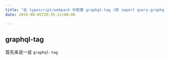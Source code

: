 ```yaml
---
title: "在 typescript/webpack 中配置 graphql-tag (即 import query.graphql)"
date: 2019-08-05T20:35:11+08:00

---
```


## graphql-tag

首先来说一说 `graphql-tag`
